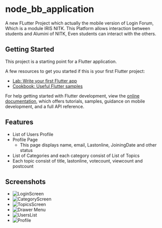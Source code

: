 # node_bb_application

A new FLutter Project which actually the mobile version of Login Forum, Which is a module IRIS NITK. This Platform allows interaction between students and Alumini of NITK, Even students can interact with the others.

## Getting Started

This project is a starting point for a Flutter application.

A few resources to get you started if this is your first Flutter project:

- [Lab: Write your first Flutter app](https://docs.flutter.dev/get-started/codelab)
- [Cookbook: Useful Flutter samples](https://docs.flutter.dev/cookbook)

For help getting started with Flutter development, view the
[online documentation](https://docs.flutter.dev/), which offers tutorials,
samples, guidance on mobile development, and a full API reference.

## Features 
- List of Users Profile
- Profile Page
  - This page displays name, email, Lastonline, JoiningDate and other status
- List of Categories and each category consist of List of Topics
- Each topic consist of title, lastonline, votecount, viewcount and postcount

## Screenshots 

- ![LoginScreen](https://user-images.githubusercontent.com/97300688/216586710-aab65423-b9f1-42aa-9236-0840a82b99a2.jpg)  
- ![CategoryScreen](https://user-images.githubusercontent.com/97300688/216586813-0a59a28b-c0fd-4409-a146-722bf9e589a6.jpg)
- ![TopicsScreen](https://user-images.githubusercontent.com/97300688/216587197-79441ba6-78a9-4f71-ba9f-b37110467661.jpg)
- ![Drawer Menu](https://user-images.githubusercontent.com/97300688/216587372-5cdd4348-77e2-4e2b-8860-bda181a5b8ea.jpg)
- ![UsersList](https://user-images.githubusercontent.com/97300688/216587466-fe39cf8c-e9ed-4f3f-a7ff-76beda70654e.jpg)
- ![Profile](https://user-images.githubusercontent.com/97300688/216587512-27cb3131-334c-4906-98c6-54e809218d2e.jpg)




